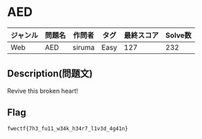 # AED

|ジャンル|問題名|作問者|タグ|最終スコア|Solve数|
|---|---|---|---|---|---|
|Web|AED|siruma|Easy|127|232|
## Description(問題文)

Revive this broken heart!

## Flag

`fwectf{7h3_fu11_w34k_h34r7_l1v3d_4g41n}`

